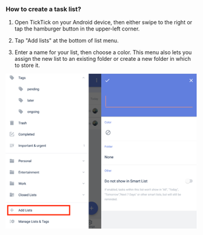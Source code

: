 ### How to create a task list?

1. Open TickTick on your Android device, then either swipe to the right or tap the hamburger button in the upper-left corner.

2. Tap "Add lists" at the bottom of list menu.

3. Enter a name for your list, then choose a color. This menu also lets you assign the new list to an existing folder or create a new folder in which to store it.

![](../../images/ticktick-android-app/list/Slice%203.png)

